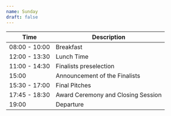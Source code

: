 ```yaml
---
name: Sunday
draft: false
---
```


| Time          | Description                        |
|---------------|------------------------------------|
| 08:00 - 10:00 | Breakfast                          |
| 12:00 - 13:30 | Lunch Time                         |
| 11:00 - 14:30 | Finalists preselection             |
| 15:00         | Announcement of the Finalists      |
| 15:30 - 17:00 | Final Pitches                      |
| 17:45 - 18:30 | Award Ceremony and Closing Session |
| 19:00         | Departure                          |
